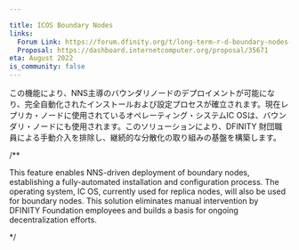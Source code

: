 ```yaml
---

title: ICOS Boundary Nodes
links:
  Forum Link: https://forum.dfinity.org/t/long-term-r-d-boundary-nodes-proposal/9401
  Proposal: https://dashboard.internetcomputer.org/proposal/35671
eta: August 2022
is_community: false
---
```

この機能により、NNS主導のバウンダリノードのデプロイメントが可能になり、完全自動化されたインストールおよび設定プロセスが確立されます。現在レプリカ・ノードに使用されているオペレーティング・システムIC OSは、バウンダリ・ノードにも使用されます。このソリューションにより、DFINITY 財団職員による手動介入を排除し、継続的な分散化の取り組みの基盤を構築します。

/**


This feature enables NNS-driven deployment of boundary nodes, establishing a fully-automated installation and configuration process. The operating system, IC OS, currently used for replica nodes, will also be used for boundary nodes. This solution eliminates manual intervention by DFINITY Foundation employees and builds a basis for ongoing decentralization efforts.

*/